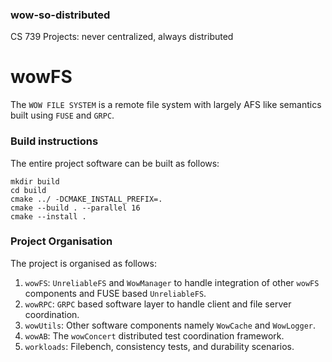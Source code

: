### wow-so-distributed
CS 739 Projects: never centralized, always distributed

# wowFS

The `WOW FILE SYSTEM` is a remote file system with largely AFS like semantics built using `FUSE` and `GRPC`.

### Build instructions

The entire project software can be built as follows:

```shell
mkdir build
cd build
cmake ../ -DCMAKE_INSTALL_PREFIX=.
cmake --build . --parallel 16
cmake --install .
```

### Project Organisation
The project is organised as follows:
1. `wowFS`: `UnreliableFS` and `WowManager` to handle integration of other `wowFS` components and FUSE based `UnreliableFS`.
2. `wowRPC`: `GRPC` based software layer to handle client and file server coordination.
3. `wowUtils`: Other software components namely `WowCache` and `WowLogger`.
4. `wowAB`: The `wowConcert` distributed test coordination framework.
5. `workloads`: Filebench, consistency tests, and durability scenarios.
